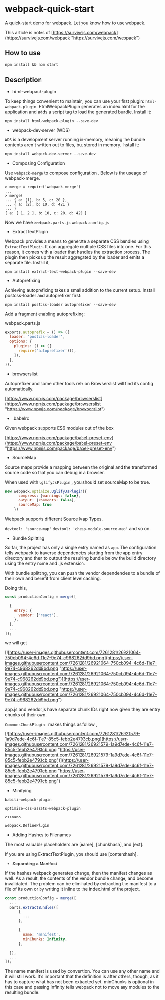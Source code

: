 # webpack-quick-start
A quick-start demo for webpack.  Let you know how to use webpack.

This article is notes of [https://survivejs.com/webpack](https://survivejs.com/webpack "https://survivejs.com/webpack")

## How to use
`npm install && npm start`

## Description
- html-webpack-plugin

To keep things convenient to maintain, you can use your first plugin: `html-webpack-plugin`. HtmlWebpackPlugin generates an index.html for the application and adds a script tag to load the generated bundle. Install it:

`npm install html-webpack-plugin --save-dev`

- webpack-dev-server (WDS)

`WDS` is a development server running in-memory, meaning the bundle contents aren't written out to files, but stored in memory. Install it:

`npm install webpack-dev-server --save-dev`

- Composing Configuration

Use `webpack-merge` to compose configuration . Below is the useage of webpack-merge.

```shell
> merge = require('webpack-merge')
...
> merge(
... { a: [1], b: 5, c: 20 },
... { a: [2], b: 10, d: 421 }
... )
{ a: [ 1, 2 ], b: 10, c: 20, d: 421 }
```

Now we have :`webpack.parts.js`  `webpack.config.js`

- ExtractTextPlugin

Webpack provides a means to generate a separate CSS bundles using `ExtractTextPlugin`. It can aggregate multiple CSS files into one. For this reason, it comes with a loader that handles the extraction process. The plugin then picks up the result aggregated by the loader and emits a separate file. Install it,

`npm install extract-text-webpack-plugin --save-dev`

- Autoprefixing

Achieving autoprefixing takes a small addition to the current setup. Install postcss-loader and autoprefixer first:

`npm install postcss-loader autoprefixer --save-dev`

Add a fragment enabling autoprefixing:

webpack.parts.js

```javascript
exports.autoprefix = () => ({
  loader: 'postcss-loader',
  options: {
    plugins: () => ([
      require('autoprefixer')(),
    ]),
  },
});
```

- browserslist

Autoprefixer and some other tools rely on Browserslist will find its config automatically.

[https://www.npmjs.com/package/browserslist](https://www.npmjs.com/package/browserslist "https://www.npmjs.com/package/browserslist")

- .babelrc

Given webpack supports ES6 modules out of the box

[https://www.npmjs.com/package/babel-preset-env](https://www.npmjs.com/package/babel-preset-env "https://www.npmjs.com/package/babel-preset-env")

- SourceMap

Source maps  provide a mapping between the original and the transformed source code so that you can debug in a browser.

When used with  `UglifyJsPlugin` , you should set sourceMap to be true.
```javascript
new webpack.optimize.UglifyJsPlugin({
      compress: {warnings: false},
      output: {comments: false},
      sourceMap: true
    })
```

Webpack supports  different Source Map Types.

`devtool: 'source-map'`  `devtool: 'cheap-module-source-map'` and so on.

- Bundle Splitting

So far, the project has only a single entry named as `app`. The configuration tells webpack to traverse dependencies starting from the app entry directory and then to output the resulting bundle below the build directory using the entry name and .js extension.

With bundle splitting, you can push the vendor dependencies to a bundle of their own and benefit from client level caching.

Doing this,

```javascript
const productionConfig = merge([

  {
    entry: {
      vendor: ['react'],
    },
  },
  ...
]);
```
we will get

[![https://user-images.githubusercontent.com/7261281/26921064-750cb094-4c6d-11e7-9e74-c968262dd9bd.png](https://user-images.githubusercontent.com/7261281/26921064-750cb094-4c6d-11e7-9e74-c968262dd9bd.png "https://user-images.githubusercontent.com/7261281/26921064-750cb094-4c6d-11e7-9e74-c968262dd9bd.png")](https://user-images.githubusercontent.com/7261281/26921064-750cb094-4c6d-11e7-9e74-c968262dd9bd.png "https://user-images.githubusercontent.com/7261281/26921064-750cb094-4c6d-11e7-9e74-c968262dd9bd.png")

app.js and vendor.js have separate chunk IDs right now given they are entry chunks of their own.

`CommonsChunkPlugin ` makes things as follow ,

[![https://user-images.githubusercontent.com/7261281/26921579-1a9d7ede-4c6f-11e7-85c5-febb2e4793cb.png](https://user-images.githubusercontent.com/7261281/26921579-1a9d7ede-4c6f-11e7-85c5-febb2e4793cb.png "https://user-images.githubusercontent.com/7261281/26921579-1a9d7ede-4c6f-11e7-85c5-febb2e4793cb.png")](https://user-images.githubusercontent.com/7261281/26921579-1a9d7ede-4c6f-11e7-85c5-febb2e4793cb.png "https://user-images.githubusercontent.com/7261281/26921579-1a9d7ede-4c6f-11e7-85c5-febb2e4793cb.png")

- Minifying

`babili-webpack-plugin`

`optimize-css-assets-webpack-plugin`

`cssnano`

`webpack.DefinePlugin`

- Adding Hashes to Filenames

The most valuable placeholders are [name], [chunkhash], and [ext].

If you are using ExtractTextPlugin, you should use [contenthash].

- Separating a Manifest

If the hashes webpack generates change, then the manifest changes as well. As a result, the contents of the vendor bundle change, and become invalidated. The problem can be eliminated by extracting the manifest to a file of its own or by writing it inline to the index.html of the project.

```javascript
const productionConfig = merge([
  ...
  parts.extractBundles([
      {
        ...
      },

      {
        name: 'manifest',
        minChunks: Infinity,
      },

  ]),
  ...
]);
```

The name manifest is used by convention. You can use any other name and it will still work. It's important that the definition is after others, though, as it has to capture what has not been extracted yet. minChunks is optional in this case and passing Infinity tells webpack not to move any modules to the resulting bundle.

































